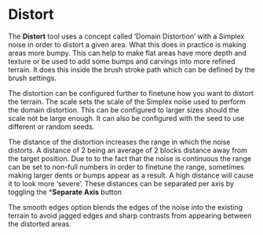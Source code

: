 # Distort

The **Distort** tool uses a concept called ‘Domain Distortion’ with a Simplex noise in order to distort a given area. What this does in practice is making areas more bumpy. This can help to make flat areas have more depth and texture or be used to add some bumps and carvings into more refined terrain. It does this inside the brush stroke path which can be defined by the brush settings.

The distortion can be configured further to finetune how you want to distort the terrain. The scale sets the scale of the Simplex noise used to perform the domain distortion. This can be configured to larger sizes should the scale not be large enough. It can also be configured with the seed to use different or random seeds.

The distance of the distortion increases the range in which the noise distorts. A distance of 2 being an average of 2 blocks distance away from the target position. Due to to the fact that the noise is continuous the range can be set to non-full numbers in order to finetune the range, sometimes making larger dents or bumps appear as a result. A high distance will cause it to look more ‘severe’. These distances can be separated per axis by toggling the ***Separate Axis** button

The smooth edges option blends the edges of the noise into the existing terrain to avoid jagged edges and sharp contrasts from appearing between the distorted areas.

